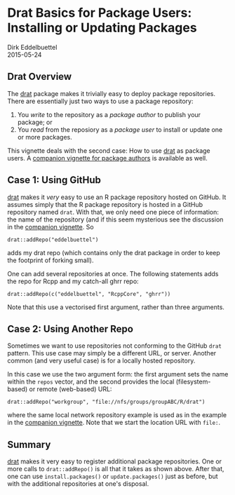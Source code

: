 # Drat Basics for Package Users: Installing or Updating Packages

Dirk Eddelbuettel  
2015-05-24  

## Drat Overview

The [drat](https://dirk.eddelbuettel.com/code/drat.html) package makes it
trivially easy to deploy package repositories.  There are essentially just
two ways to use a package repository:

1) You _write_ to the repository as a _package author_ to publish your package; or
1) You _read_ from the reposiory as a _package user_ to install or update one or more packages.

This vignette deals with the second case: How to use
[drat](https://dirk.eddelbuettel.com/code/drat.html) as package users.  A
[companion vignette for package authors](/vignettes/dratforauthors) is available as well.


## Case 1: Using GitHub

[drat](https://dirk.eddelbuettel.com/code/drat.html) makes it _very_ easy to
use an R package repository hosted on GitHub.  It assumes simply that the R
package repository is hosted in a GitHub repository named `drat`.  With that,
we only need one piece of information: the name of the repository (and if
this seem mysterious see the discussion in the
[companion vignette](/vignettes/dratforauthors).  So

```
drat::addRepo("eddelbuettel")
```

adds my drat repo (which contains only the drat package in order to keep the
footprint of forking small).

One can add several repositories at once. The following statements adds the
repo for Rcpp and my catch-all ghrr repo:

```
drat::addRepo(c("eddelbuettel", "RcppCore", "ghrr"))
```

Note that this use a vectorised first argument, rather than three arguments.


## Case 2: Using Another Repo

Sometimes we want to use repositories not conforming to the GitHub `drat`
pattern.  This use case may simply be a different URL, or server.  Another
common (and very useful case) is for a locally hosted repository.

In this case we use the two argument form: the first argument sets the name
within the `repos` vector, and the second provides the local (filesystem-based)
or remote (web-based) URL:

```
drat::addRepo("workgroup", "file://nfs/groups/groupABC/R/drat")
```

where the same local network repository example is used as in the example in
the [companion vignette](/vignettes/dratforauthors).  Note that we start the
location URL with `file:`.


## Summary

[drat](https://dirk.eddelbuettel.com/code/drat.html) makes it very easy to
register additional package repositories. One or more calls to
`drat::addRepo()` is all that it takes as shown above. After that, one can
use `install.packages()` or `update.packages()` just as before, but with the
additional repositories at one's disposal.
